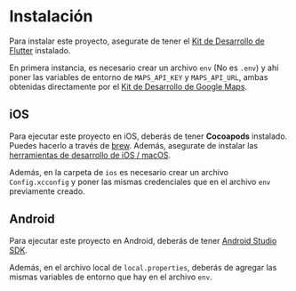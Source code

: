 # Instalación

Para instalar este proyecto, asegurate de tener el [Kit de Desarrollo de Flutter](https://docs.flutter.dev/get-started/install) instalado. 

En primera instancia, es necesario crear un archivo `env` (No es `.env`) y ahí poner las variables de entorno de `MAPS_API_KEY` y `MAPS_API_URL`, ambas obtenidas directamente por el [Kit de Desarrollo de Google Maps](https://developers.google.com/maps/documentation/android-sdk/overview). 

## iOS
Para ejecutar este proyecto en iOS, deberás de tener **Cocoapods** instalado. Puedes hacerlo a través de [brew](https://formulae.brew.sh/formula/cocoapods). Además, asegurate de instalar las [herramientas de desarrollo de iOS / macOS](https://developer.apple.com/macos/). 

Además, en la carpeta de `ios` es necesario crear un archivo `Config.xcconfig` y poner las mismas credenciales que en el archivo `env` previamente creado.


## Android 
Para ejecutar este proyecto en Android, deberás de tener [Android Studio SDK](https://developer.android.com/studio). 

Además, en el archivo local de `local.properties`, deberás de agregar las mismas variables de entorno que hay en el archivo `env`. 